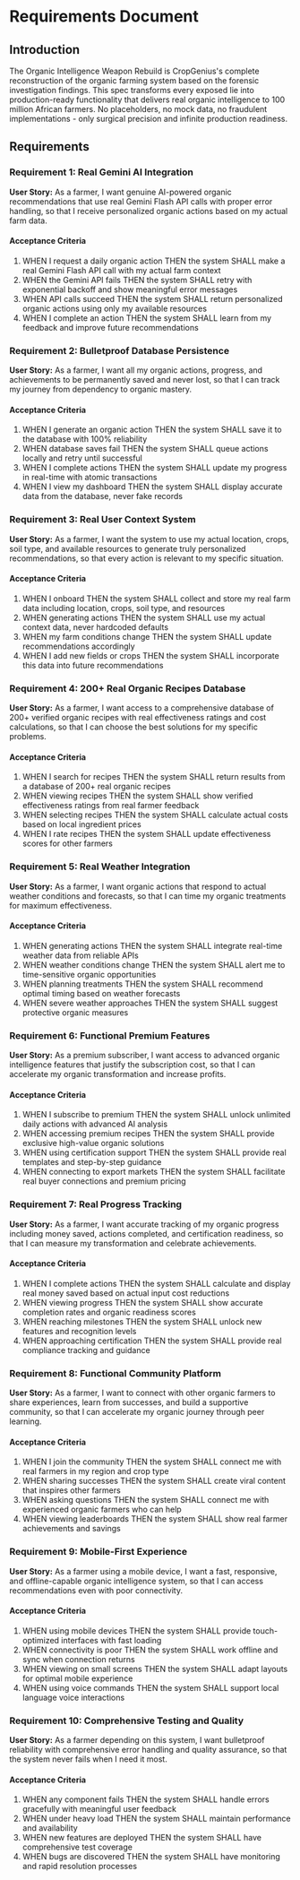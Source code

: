 # Requirements Document

## Introduction

The Organic Intelligence Weapon Rebuild is CropGenius's complete reconstruction of the organic farming system based on the forensic investigation findings. This spec transforms every exposed lie into production-ready functionality that delivers real organic intelligence to 100 million African farmers. No placeholders, no mock data, no fraudulent implementations - only surgical precision and infinite production readiness.

## Requirements

### Requirement 1: Real Gemini AI Integration

**User Story:** As a farmer, I want genuine AI-powered organic recommendations that use real Gemini Flash API calls with proper error handling, so that I receive personalized organic actions based on my actual farm data.

#### Acceptance Criteria

1. WHEN I request a daily organic action THEN the system SHALL make a real Gemini Flash API call with my actual farm context
2. WHEN the Gemini API fails THEN the system SHALL retry with exponential backoff and show meaningful error messages
3. WHEN API calls succeed THEN the system SHALL return personalized organic actions using only my available resources
4. WHEN I complete an action THEN the system SHALL learn from my feedback and improve future recommendations

### Requirement 2: Bulletproof Database Persistence

**User Story:** As a farmer, I want all my organic actions, progress, and achievements to be permanently saved and never lost, so that I can track my journey from dependency to organic mastery.

#### Acceptance Criteria

1. WHEN I generate an organic action THEN the system SHALL save it to the database with 100% reliability
2. WHEN database saves fail THEN the system SHALL queue actions locally and retry until successful
3. WHEN I complete actions THEN the system SHALL update my progress in real-time with atomic transactions
4. WHEN I view my dashboard THEN the system SHALL display accurate data from the database, never fake records

### Requirement 3: Real User Context System

**User Story:** As a farmer, I want the system to use my actual location, crops, soil type, and available resources to generate truly personalized recommendations, so that every action is relevant to my specific situation.

#### Acceptance Criteria

1. WHEN I onboard THEN the system SHALL collect and store my real farm data including location, crops, soil type, and resources
2. WHEN generating actions THEN the system SHALL use my actual context data, never hardcoded defaults
3. WHEN my farm conditions change THEN the system SHALL update recommendations accordingly
4. WHEN I add new fields or crops THEN the system SHALL incorporate this data into future recommendations

### Requirement 4: 200+ Real Organic Recipes Database

**User Story:** As a farmer, I want access to a comprehensive database of 200+ verified organic recipes with real effectiveness ratings and cost calculations, so that I can choose the best solutions for my specific problems.

#### Acceptance Criteria

1. WHEN I search for recipes THEN the system SHALL return results from a database of 200+ real organic recipes
2. WHEN viewing recipes THEN the system SHALL show verified effectiveness ratings from real farmer feedback
3. WHEN selecting recipes THEN the system SHALL calculate actual costs based on local ingredient prices
4. WHEN I rate recipes THEN the system SHALL update effectiveness scores for other farmers

### Requirement 5: Real Weather Integration

**User Story:** As a farmer, I want organic actions that respond to actual weather conditions and forecasts, so that I can time my organic treatments for maximum effectiveness.

#### Acceptance Criteria

1. WHEN generating actions THEN the system SHALL integrate real-time weather data from reliable APIs
2. WHEN weather conditions change THEN the system SHALL alert me to time-sensitive organic opportunities
3. WHEN planning treatments THEN the system SHALL recommend optimal timing based on weather forecasts
4. WHEN severe weather approaches THEN the system SHALL suggest protective organic measures

### Requirement 6: Functional Premium Features

**User Story:** As a premium subscriber, I want access to advanced organic intelligence features that justify the subscription cost, so that I can accelerate my organic transformation and increase profits.

#### Acceptance Criteria

1. WHEN I subscribe to premium THEN the system SHALL unlock unlimited daily actions with advanced AI analysis
2. WHEN accessing premium recipes THEN the system SHALL provide exclusive high-value organic solutions
3. WHEN using certification support THEN the system SHALL provide real templates and step-by-step guidance
4. WHEN connecting to export markets THEN the system SHALL facilitate real buyer connections and premium pricing

### Requirement 7: Real Progress Tracking

**User Story:** As a farmer, I want accurate tracking of my organic progress including money saved, actions completed, and certification readiness, so that I can measure my transformation and celebrate achievements.

#### Acceptance Criteria

1. WHEN I complete actions THEN the system SHALL calculate and display real money saved based on actual input cost reductions
2. WHEN viewing progress THEN the system SHALL show accurate completion rates and organic readiness scores
3. WHEN reaching milestones THEN the system SHALL unlock new features and recognition levels
4. WHEN approaching certification THEN the system SHALL provide real compliance tracking and guidance

### Requirement 8: Functional Community Platform

**User Story:** As a farmer, I want to connect with other organic farmers to share experiences, learn from successes, and build a supportive community, so that I can accelerate my organic journey through peer learning.

#### Acceptance Criteria

1. WHEN I join the community THEN the system SHALL connect me with real farmers in my region and crop type
2. WHEN sharing successes THEN the system SHALL create viral content that inspires other farmers
3. WHEN asking questions THEN the system SHALL connect me with experienced organic farmers who can help
4. WHEN viewing leaderboards THEN the system SHALL show real farmer achievements and savings

### Requirement 9: Mobile-First Experience

**User Story:** As a farmer using a mobile device, I want a fast, responsive, and offline-capable organic intelligence system, so that I can access recommendations even with poor connectivity.

#### Acceptance Criteria

1. WHEN using mobile devices THEN the system SHALL provide touch-optimized interfaces with fast loading
2. WHEN connectivity is poor THEN the system SHALL work offline and sync when connection returns
3. WHEN viewing on small screens THEN the system SHALL adapt layouts for optimal mobile experience
4. WHEN using voice commands THEN the system SHALL support local language voice interactions

### Requirement 10: Comprehensive Testing and Quality

**User Story:** As a farmer depending on this system, I want bulletproof reliability with comprehensive error handling and quality assurance, so that the system never fails when I need it most.

#### Acceptance Criteria

1. WHEN any component fails THEN the system SHALL handle errors gracefully with meaningful user feedback
2. WHEN under heavy load THEN the system SHALL maintain performance and availability
3. WHEN new features are deployed THEN the system SHALL have comprehensive test coverage
4. WHEN bugs are discovered THEN the system SHALL have monitoring and rapid resolution processes